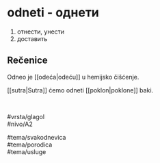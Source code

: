# odneti - однети

1. отнести, унести  
2. доставить

## Rečenice

Odneo je [[odeća|odeću]] u hemijsko čišćenje.

[[sutra|Sutra]] ćemo odneti [[poklon|poklone]] baki.

<br>

#vrsta/glagol  
#nivo/A2  

#tema/svakodnevica  
#tema/porodica  
#tema/usluge  
